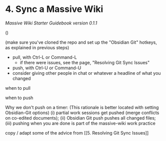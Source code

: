 # 4. Sync a Massive Wiki
*Massive Wiki Starter Guidebook version 0.1.1*

()

(make sure you've cloned the repo and set up the "Obsidian Git" hotkeys, as explained in previous steps)

- pull, with Ctrl-L or Command-L
	- if there were issues, see the page, "Resolving Git Sync Issues"
- push, with Ctrl-U or Command-U
- consider giving other people in chat or whatever a headline of what you changed

when to pull

when to push

Why we don't push on a timer: (This rationale is better located with setting Obsidian-Git options)
  (i) partial work sessions get pushed (merge conflicts on co-edited documents);
  (ii) Obsidian Git push pushes all changed files;
  (iii) pushing when you are done is part of the massive-wiki work practice

copy / adapt some of the advice from [[5. Resolving Git Sync Issues]]